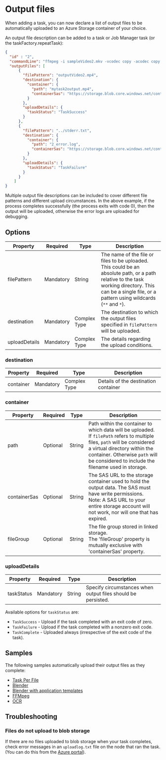 # Output files

When adding a task, you can now declare a list of output files to be automatically uploaded to 
an Azure Storage container of your choice.

An output file description can be added to a task or Job Manager task (or the taskFactory.repeatTask):
```json
{
  "id" : "2",
  "commandLine": "ffmpeg -i sampleVideo2.mkv -vcodec copy -acodec copy outputVideo2.mp4 -y",
  "outputFiles": [
      {
        "filePattern": "outputVideo2.mp4",
        "destination": {
          "container": {
            "path": "mytask2output.mp4",
            "containerSas": "https://storage.blob.core.windows.net/container?sv=2015-04-05sig=tAp0r3I3SV5PbjpZ5CIjvuo1jdUs5xW"
          }
        },
        "uploadDetails": {
          "taskStatus": "TaskSuccess"
        }
      },
      {
        "filePattern": "../stderr.txt",
        "destination": {
          "container": {
            "path": "2_error.log",
            "containerSas": "https://storage.blob.core.windows.net/container?sv=2015-04-05sig=tAp0r3I3SV5PbjpZ5CIjvuo1jdUs5xW"
          }
        },
        "uploadDetails": {
          "taskStatus": "TaskFailure"
        }
      }
    ]
}
```

Multiple output file descriptions can be included to cover different file patterns and different upload circumstances.
In the above example, if the process completes successfully (the process exits with code 0), then the output will be uploaded,
otherwise the error logs are uploaded for debugging.

## Options

| Property      | Required  | Type         | Description                                                                                                                                                                                             |
| ------------- | --------- | ------------ | ------------------------------------------------------------------------------------------------------------------------------------------------------------------------------------------------------- |
| filePattern   | Mandatory | String       | The name of the file or files to be uploaded. This could be an absolute path, or a path relative to the task working directory. This can be a single file, or a pattern using wildcards (`**` and `*`). |
| destination   | Mandatory | Complex Type | The destination to which the output files specified in `filePattern` will be uploaded.                                                                                                                  |
| uploadDetails | Mandatory | Complex Type | The details regarding the upload conditions.                                                                                                                                                            |

### destination

| Property  | Required  | Type         | Description                          |
| --------- | --------- | ------------ | ------------------------------------ |
| container | Mandatory | Complex Type | Details of the destination container |

### container

| Property     | Required  | Type   | Description                                                                                                                                                                                                                                        |
| ------------ | --------- | ------ | -------------------------------------------------------------------------------------------------------------------------------------------------------------------------------------------------------------------------------------------------- |
| path         | Optional  | String | Path within the container to which data will be uploaded. If `filePath` refers to multiple files, `path` will be considered a virtual directory within the container. Otherwise `path` will be considered to include the filename used in storage. |
| containerSas | Optional  | String | The SAS URL to the storage container used to hold the output data. The SAS must have write permissions. <br/> Note: A SAS URL to your entire storage account will not work, nor will one that has expired.                                         |
| fileGroup    | Optional  | String | The file group stored in linked storage. <br> The 'fileGroup' property is mutually exclusive with 'containerSas' property.                                                                                                                         |

### uploadDetails 

| Property   | Required  | Type    | Description                                                  |
| ---------- | --------- | ------- | ------------------------------------------------------------ |
| taskStatus | Mandatory | String  | Specify circumstances when output files should be persisted. |            

Available options for `taskStatus` are:

* `TaskSuccess` - Upload if the task completed with an exit code of zero.
* `TaskFailure` - Upload if the task completed with a nonzero exit code.
* `TaskComplete` - Uploaded always (irrespective of the exit code of the task).

## Samples

The following samples automatically upload their output files as they complete:

* [Task Per File](../samples/hello-world/task-per-file)
* [Blender](../samples/blender) 
* [Blender with application templates](../samples/blender-appTemplate)
* [FFMpeg](../samples/ffmpeg)
* [OCR](../samples/ocr)

## Troubleshooting

### Files do not upload to blob storage

If there are no files uploaded to blob storage when your task completes, check error messages in an `uploadlog.txt` file on the node that ran the task. (You can do this from the [Azure portal](https://portal.azure.com)).

